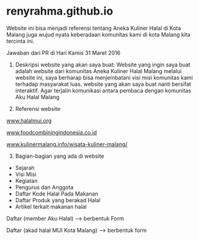 # renyrahma.github.io
Website ini bisa menjadi referensi tentang Aneka Kuliner Halal di Kota Malang juga wujud nyata keberadaan komunitas kami di kota Malang kita tercinta ini.

Jawaban dari PR di Hari Kamis 31 Maret 2016

1. Deskripsi website yang akan saya buat:
Website yang ingin saya buat adalah website dari komunitas Aneka Kuliner Halal Malang
melalui website ini, saya berharap bisa menjembatani  visi misi komunitas kami terhadap masyarakat  luas. 
website yang akan saya buat nanti bersifat interaktif. Agar terjalin komunikasi antara pembaca dengan komunitas Aku Halal Malang

2. Referensi website 

www.halalmui.org

www.foodcombiningindonesia.co.id

www.kulinermalang.info/wisata-kuliner-malang/

3. Bagian-bagian yang ada di website
- Sejarah 
- Visi Misi
- Kegiatan
- Pengurus dan Anggota
- Daftar Kode Halal Pada Makanan
- Daftar Produk yang berakad Halal
- Artikel terkait makanan halal

Daftar (member Aku Halal) --> berbentuk Form

Daftar (akad halal MUI Kota Malang) --> berbentuk form




